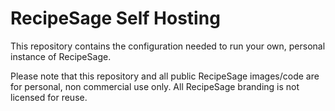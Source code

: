 # RecipeSage Self Hosting

This repository contains the configuration needed to run your own, personal instance of RecipeSage.

Please note that this repository and all public RecipeSage images/code are for personal, non commercial use only. All RecipeSage branding is not licensed for reuse.

